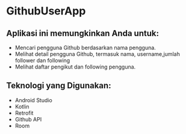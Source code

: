 # GithubUserApp

<h2>
  Aplikasi ini memungkinkan Anda untuk:
</h2>
<ul>
  <li>Mencari pengguna Github berdasarkan nama pengguna.</li>
  <li>Melihat detail pengguna Github, termasuk nama, username,jumlah follower dan following</li>
  <li>Melihat daftar pengikut dan following pengguna.</li>
</ul>

<h2>
  Teknologi yang Digunakan:
</h2>
<ul>
  <li>Android Studio</li>
  <li>Kotlin</li>
  <li>Retrofit</li>
  <li>Github API</li>
  <li>Room</li>
</ul>



